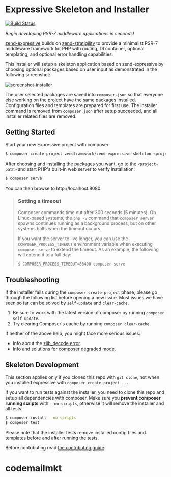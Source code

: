 # Expressive Skeleton and Installer

[![Build Status](https://secure.travis-ci.org/zendframework/zend-expressive-skeleton.svg?branch=master)](https://secure.travis-ci.org/zendframework/zend-expressive-skeleton)

*Begin developing PSR-7 middleware applications in seconds!*

[zend-expressive](https://github.com/zendframework/zend-expressive) builds on
[zend-stratigility](https://github.com/zendframework/zend-stratigility) to
provide a minimalist PSR-7 middleware framework for PHP with routing, DI
container, optional templating, and optional error handling capabilities.

This installer will setup a skeleton application based on zend-expressive by
choosing optional packages based on user input as demonstrated in the following
screenshot:

![screenshot-installer](https://cloud.githubusercontent.com/assets/459648/10410494/16bdc674-6f6d-11e5-8190-3c1466e93361.png)

The user selected packages are saved into `composer.json` so that everyone else
working on the project have the same packages installed. Configuration files and
templates are prepared for first use. The installer command is removed from
`composer.json` after setup succeeded, and all installer related files are
removed.

## Getting Started

Start your new Expressive project with composer:

```bash
$ composer create-project zendframework/zend-expressive-skeleton <project-path>
```

After choosing and installing the packages you want, go to the
`<project-path>` and start PHP's built-in web server to verify installation:

```bash
$ composer serve
```

You can then browse to http://localhost:8080.

> ### Setting a timeout
>
> Composer commands time out after 300 seconds (5 minutes). On Linux-based
> systems, the `php -S` command that `composer server` spawns continues running
> as a background process, but on other systems halts when the timeout occurs.
>
> If you want the server to live longer, you can use the
> `COMPOSER_PROCESS_TIMEOUT` environment variable when executing `composer
> serve` to extend the timeout. As an example, the following will extend it
> to a full day:
>
> ```bash
> $ COMPOSER_PROCESS_TIMEOUT=86400 composer serve
> ```

## Troubleshooting

If the installer fails during the ``composer create-project`` phase, please go
through the following list before opening a new issue. Most issues we have seen
so far can be solved by `self-update` and `clear-cache`.

1. Be sure to work with the latest version of composer by running `composer self-update`.
2. Try clearing Composer's cache by running `composer clear-cache`.

If neither of the above help, you might face more serious issues:

- Info about the [zlib_decode error](https://github.com/composer/composer/issues/4121).
- Info and solutions for [composer degraded mode](https://getcomposer.org/doc/articles/troubleshooting.md#degraded-mode).

## Skeleton Development

This section applies only if you cloned this repo with `git clone`, not when you
installed expressive with `composer create-project ...`.

If you want to run tests against the installer, you need to clone this repo and
setup all dependencies with composer.  Make sure you **prevent composer running
scripts** with `--no-scripts`, otherwise it will remove the installer and all
tests.

```bash
$ composer install --no-scripts
$ composer test
```

Please note that the installer tests remove installed config files and templates
before and after running the tests.

Before contributing read [the contributing guide](CONTRIBUTING.md).
# codemailmkt
